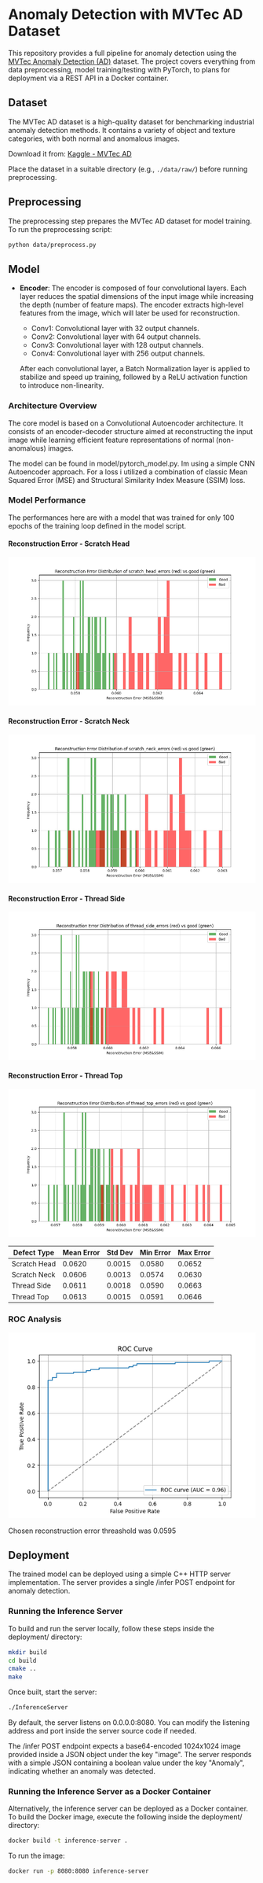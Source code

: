 # Anomaly Detection with MVTec AD Dataset

This repository provides a full pipeline for anomaly detection using the [MVTec Anomaly Detection (AD)](https://www.kaggle.com/datasets/ipythonx/mvtec-ad) dataset. The project covers everything from data preprocessing, model training/testing with PyTorch, to plans for deployment via a REST API in a Docker container.

## Dataset

The MVTec AD dataset is a high-quality dataset for benchmarking industrial anomaly detection methods. It contains a variety of object and texture categories, with both normal and anomalous images.

Download it from: [Kaggle - MVTec AD](https://www.kaggle.com/datasets/ipythonx/mvtec-ad)

Place the dataset in a suitable directory (e.g., `./data/raw/`) before running preprocessing.

## Preprocessing

The preprocessing step prepares the MVTec AD dataset for model training. To run the preprocessing script:

```bash
python data/preprocess.py
```

## Model
* **Encoder**: 
    The encoder is composed of four convolutional layers. Each layer reduces the spatial dimensions of the input image while increasing the depth (number of feature maps). The encoder extracts high-level features from the image, which will later be used for reconstruction.
    * Conv1: Convolutional layer with 32 output channels.
    * Conv2: Convolutional layer with 64 output channels.
    * Conv3: Convolutional layer with 128 output channels.
    * Conv4: Convolutional layer with 256 output channels.
    
    After each convolutional layer, a Batch Normalization layer is applied to stabilize and speed up training, followed by a ReLU activation function to introduce non-linearity.

### Architecture Overview

The core model is based on a Convolutional Autoencoder architecture. It consists of an encoder-decoder structure aimed at reconstructing the input image while learning efficient feature representations of normal (non-anomalous) images.


The model can be found in model/pytorch_model.py. Im using a simple CNN Autoencoder approach. For a loss i utilized a combination of classic Mean Squared Error (MSE) and Structural Similarity Index Measure (SSIM) loss.

### Model Performance

The performances here are with a model that was trained for only 100 epochs of the training loop defined in the model script.

#### Reconstruction Error - Scratch Head
![Reconstruction Error - Scratch Head](docs/scratch_head_errors.png)

#### Reconstruction Error - Scratch Neck
![Reconstruction Error - Scratch Neck](docs/scratch_neck_errors.png)

#### Reconstruction Error - Thread Side
![Reconstruction Error - Thread Side](docs/thread_side_errors.png)

#### Reconstruction Error - Thread Top
![Reconstruction Error - Thread Top](docs/thread_top_errors.png)

| Defect Type          | Mean Error | Std Dev | Min Error | Max Error |
|----------------------|------------|---------|-----------|-----------|
| Scratch Head         | 0.0620     | 0.0015  | 0.0580    | 0.0652    |
| Scratch Neck         | 0.0606     | 0.0013  | 0.0574    | 0.0630    |
| Thread Side          | 0.0611     | 0.0018  | 0.0590    | 0.0663    |
| Thread Top           | 0.0613     | 0.0015  | 0.0591    | 0.0646    |

### ROC Analysis
![Reconstruction Error - Thread Top](docs/ROC.png)

Chosen reconstruction error threashold was 0.0595

## Deployment

The trained model can be deployed using a simple C++ HTTP server implementation. The server provides a single /infer POST endpoint for anomaly detection.

### Running the Inference Server

To build and run the server locally, follow these steps inside the deployment/ directory:

```bash
mkdir build
cd build
cmake ..
make
```

Once built, start the server:

```bash
./InferenceServer
```

By default, the server listens on 0.0.0.0:8080.
You can modify the listening address and port inside the server source code if needed.

The /infer POST endpoint expects a base64-encoded 1024x1024 image provided inside a JSON object under the key "image".
The server responds with a simple JSON containing a boolean value under the key "Anomaly", indicating whether an anomaly was detected.

### Running the Inference Server as a Docker Container

Alternatively, the inference server can be deployed as a Docker container.
To build the Docker image, execute the following inside the deployment/ directory:

```bash
docker build -t inference-server .
```

To run the image:

```bash
docker run -p 8080:8080 inference-server
```
